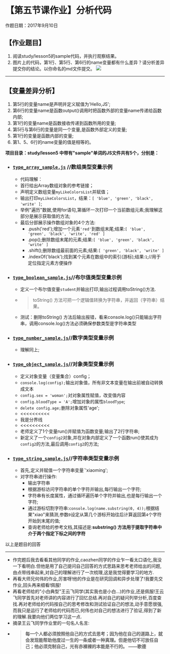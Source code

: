 # 【第五节课作业】分析代码
作题日期：2017年9月10日
## 【作业题目】
1. 阅读study/lesson5的sample代码，并执行观察结果。
2. 图片上的代码，第1行、第5行、第6行的name变量都有什么差异？请分析差异提交你的结论。以你命名的md文件提交。
![](https://o3b126ie1.qnssl.com/avatar/081d10a4-6e49-47a5-8f9b-ca7d48dacb78)
---------

## 【变量差异分析】
1. 第5行的变量name是声明并定义赋值为'Hello,JS';
1. 第6行的变量name是函数output()调用时把函数外部的变量name传递给函数内部;
1. 第1行的变量name是函数接收传递到函数所用的变量;
1. 第5行与第6行的变量是同一个变量,是函数外部定义的变量;
1. 第1行的变量是函数内部的变量;
1. 第1、5、6行的name变量的值是相等的。


**项目目录：study/lesson5 中带有"sample"单词的JS文件共有5个，分别是：**  

+ ### [`type_array_sample.js`](https://github.com/xugy0926/getting-started-with-javascript/blob/master/study/lesson5/type_array_sample.js) //数组类型变量示例
    + 代码理解：
    + 首行给出Array数组对象的参考链接；
    + 声明定义数组变量`myLikeColorsList`并赋值；
    + 输出打印`myLikeColorsList`，结果：`[ 'blue', 'green', 'black', 'write' ]`;
    + 举例"遍历"数据,使用for语句,第循环一次打印一个当前数组元素;我理解这部分是展示获取值的方法;
    + 最后分部展示操作数组对象的4个方法:
        + .push('red');增加一个元素`'red'`到数组末尾;结果:`[ 'blue', 'green', 'black', 'write', 'red' ]`
        + .pop();删除数组末尾的元素;结果:`[ 'blue', 'green', 'black', 'write' ]`
        + .shift();删除数组最前面的元素;结果:`[ 'green', 'black', 'write' ]`
        + .indexOf('black');找到某个元素在数组中的索引(游标);结果:`1`;//用于定位指定元素方便操作
 
+ ### [`type_boolean_sample.js`](https://github.com/xugy0926/getting-started-with-javascript/blob/master/study/lesson5/type_boolean_sample.js)//布尔值类型变量示例
    + 定义一个布尔值变量`student`并输出打印,输出过程调用toString()方法.
    + >toString() 方法可把一个逻辑值转换为字符串，并返回（字符串）结果。
    + 测试：删除toString() 方法后输出报错，看来console.log()只能输出字符串，调用console.log()方法必须确保参数类型是字符串类型
 
+ ### [`type_number_sample.js`](https://github.com/xugy0926/getting-started-with-javascript/blob/master/study/lesson5/type_number_sample.js)//数字类型变量示例
    + 理解同上;
+ ### [`type_object_sample.js`](https://github.com/xugy0926/getting-started-with-javascript/blob/master/study/lesson5/type_object_sample.js)//对象类型变量示例
    + 定义对象变量（变量集合）config；
    + `console.log(config);`输出对象值，所有非文本变量在输出前被自动转换成文本
    + `config.sex = 'woman';`对对象属性赋值，改变值内容
    + `config.bloodType = 'A';`增加对象的属性`bloodType`;
    + `delete config.age;`删除对象属性'age';
    + <<<<<<<<<<
    + 我是分界线
    + <<<<<<<<<<
    + 老师定义了1个变量run()并赋值为函数变量;输出了2行字符串;
    + 新定义了一个`config2`对象,并在对象内部定义了一个函数run()使其成为`config2`的方法,最后调用`config2`的方法;

+ ### [`type_string_sample.js`](https://github.com/xugy0926/getting-started-with-javascript/blob/master/study/lesson5/type_string_sample.js)//字符串类型变量示例
    + 首先,定义并赋值一个字符串变量`'xiaoming';
    + 对字符串进行操作:
        + 输出字符串
        + 根据游标访问字符串的单个字符并输出,每行输出一个字符;
        + 字符串有长度属性，通过循环遍历单个字符并输出,也是每行输出一个字符;
        + 通过游标切割字符串:`console.log(name.substring(0, 4));`根据结果"xiao"来猜测,参数`0`设定从第几个游标开始往后计算返回第`4`个字符开始到末尾的值;
        + 查询老师给的参考文档,其描述是:**substring() 方法用于提取字符串中介于两个指定下标之间的字符**

以上是题目的回答

--------------

+ 作完题后我去看看其他同学的作业,caozhen同学的作业乍一看太口语化,我没一下看明白.但他是用了自己提问自己回答的方式思路来思考老师给出的问题,由点带线串起来,对自己的理解进行了一次梳理,这是我觉得要学习的地方.
+ 再看大师兄何伟的作业,厉害呀!他的作业是在研究回调和异步处理了!我要先交作业,回头再来细看!佩服!
+ 再看老师给的"小白典型"王云飞同学(其实我也是小白...)的作业,还是佩服!王云飞同学首先对老师讲的内容进行了回忆总结.再对自己的疑问列举分析,百度查找.再对老师给的代码按自己的思考修改和测试验证自己的想法,动手意愿很强,而我只是运行了老师给的代码而已,何伟也对自己的想法进行了验证,得到了新的理解.我要向他们两位学习这一点.
+ 摘录王云飞同学作业里的一句名人名言:
+ >**每一个人都必须按照他自己的方式去思考；因为他在自己的道路上，就会发现能帮助他度过一生的一条或者一种真理。但是他切不可放任自己；他必须克制自己，光有赤裸裸的本能是不行的。    ——歌德**
